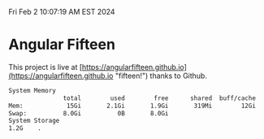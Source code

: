 Fri Feb  2 10:07:19 AM EST 2024

# Angular Fifteen


This project is live at [https://angularfifteen.github.io](https://angularfifteen.github.io "fifteen!") thanks to Github.

```bash
System Memory
               total        used        free      shared  buff/cache   available
Mem:            15Gi       2.1Gi       1.9Gi       319Mi        12Gi        13Gi
Swap:          8.0Gi          0B       8.0Gi
System Storage
1.2G	.
